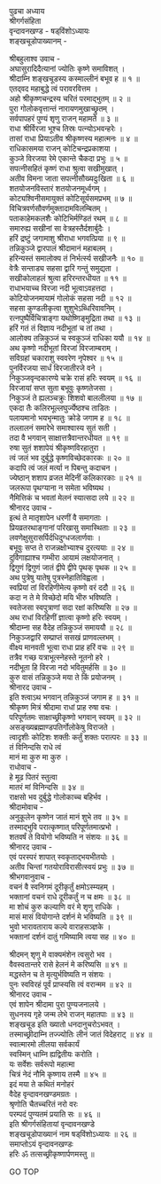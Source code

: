 पुढचा अध्याय  
श्रीगर्गसंहिता  
वृन्दावनखण्ड - षड्‌विंशोऽध्यायः  
शङ्खचूडोपाख्यानम् -  
  
श्रीबहुलाश्व उवाच -  
अघासुरादिदैत्यानां ज्योतिः कृष्णे समाविशत् ।  
श्रीदाम्नि शङ्खचूडस्य कस्माल्लीनं बभूव ह ॥ १ ॥  
एतद्‌वद महाबुद्धे त्वं परावरवित्तम ।  
अहो श्रीकृष्णचन्द्रस्य चरितं परमाद्‌भुतम् ॥ २ ॥  
पुरा गोलोकवृत्तान्तं नारायणमुखाच्छ्रुतम् ।  
सर्वपापहरं पुण्यं शृणु राजन् महामते ॥ ३ ॥  
राधा श्रीर्विरजा भूश्च तिस्रः पत्न्योऽभवन्हरेः ।  
तासां राधा प्रियाऽतीव श्रीकृष्णस्य महात्मनः ॥ ४ ॥  
राधिकासमया राजन् कोटिचन्द्रप्रकाशया ।  
कुञ्जे विरजया रेमे एकान्ते चैकदा प्रभुः ॥ ५ ॥  
सपत्नीसहितं कृष्णं राधा श्रुत्वा सखीमुखात् ।  
अतीव विमना जाता सपत्नीसौख्यदुःखिता ॥ ६ ॥  
शतयोजनविस्तारं शतयोजनमूर्ध्वगम् ।  
कोट्यश्विनीसमायुक्तं कोटिसूर्यसमप्रभम् ॥ ७ ॥  
विचित्रवर्णसौवर्णमुक्तादामविलम्बितम् ।  
पताकाहेमकलशैः कोटिभिर्मण्डितं रथम् ॥ ८ ॥  
समारुह्य सखीनां सा वेत्रहस्तैर्दशार्बुदैः ।  
हरिं द्रष्टुं जगामाशु श्रीराधा भगवत्प्रिया ॥ ९ ॥  
तन्निकुञ्जे द्वारपालं श्रीदामानं महाबलम् ।  
हरिन्यस्तं समालोक्य तं निर्भर्त्स्य सखीजनैः ॥ १० ॥  
वेत्रैः सन्ताड्य सहसा द्वारि गन्तुं समुद्यता ।  
सखीकोलाहलं श्रुत्वा हरिरन्तरधीयत ॥ ११ ॥  
राधाभयाच्च विरजा नदी भूत्वाऽवहत्तदा ।  
कोटियोजनमायामं गोलोकं सहसा नदी ॥ १२ ॥  
सहसा कुण्डलीकृत्वा शुशुभेऽब्धिरिवावनिम् ।  
रत्नपुष्पैर्विचित्राङ्गा यथोष्णिङ्‌मुद्रिता तथा ॥ १३ ॥  
हरिं गतं तं विज्ञाय नदीभूतां च तां तथा ।  
आलोक्य तन्निकुञ्जं च स्वकुञ्जं राधिका ययौ ॥ १४ ॥  
अथ कृष्णो नदीभूतां विरजां विरजाम्बराम् ।  
सविग्रहां चकाराशु स्ववरेण नृपेश्वर ॥ १५ ॥  
पुनर्विरजया सार्धं विरजातीरजे वने ।  
निकुञ्जवृन्दकारण्ये चक्रे रासं हरिः स्वयम् ॥ १६ ॥  
विरजायां सप्त सुता बभूवुः कृष्णतेजसा ।  
निकुञ्जं ते ह्यलञ्चक्रुः शिशवो बाललीलया ॥ १७ ॥  
एकदा तैः कलिरभूल्लघुर्ज्येष्ठश्च ताडितः ।  
पलायमानो भयभृन्मातुः क्रोडे जगाम ह ॥ १८ ॥  
तल्लालनं समारेभे समाश्वास्य सुतं सती ।  
तदा वै भगवान् साक्षात्तत्रैवान्तरधीयत ॥ १९ ॥  
रुषा सुतं शशापेयं श्रीकृष्णविरहातुरा ।  
त्वं जलं भव दुर्बुद्धे कृष्णविच्छेदकारकः ॥ २० ॥  
कदापि त्वं जलं मर्त्या न पिबन्तु कदाचन ।  
ज्येष्ठान् शशाप व्रजत मेदिनीं कलिकारकाः ॥ २१ ॥  
जलरूपा पृथग्याना न समेता भविष्यथ ।  
नैमित्तिकं च भवतां मेलनं स्यात्सदा लये ॥ २२ ॥  
श्रीनारद उवाच -  
इत्थं ते मातृशापेन धरणीं वै समागताः ।  
प्रियव्रतरथाङ्गानां परिखासु समास्थिताः ॥ २३ ॥  
लवणेक्षुसुरासर्पिर्दधिदुग्धजलार्णवाः ।  
बभूवुः सप्त ते राजन्नक्षोभ्याश्च दुरत्ययाः ॥ २४ ॥  
दुर्विगाह्याश्च गम्भीरा आयामं लक्षयोजनात् ।  
द्विगुणं द्विगुणं जातं द्वीपे द्वीपे पृथक् पृथक ॥ २५ ॥  
अथ पुत्रेषु यातेषु पुत्रस्नेहातिविह्वला ।  
स्वप्रियां तां विरहिणीमेत्य कृष्णो वरं ददौ ॥ २६ ॥  
कदा न ते मे विच्छेदो मयि भीरु भविष्यति ।  
स्वतेजसा स्वपुत्राणां सदा रक्षां करिष्यसि ॥ २७ ॥  
अथ राधां विरहिणीं ज्ञात्वा कृष्णो हरिः स्वयम् ।  
श्रीदाम्ना सह वैदेह तन्निकुञ्जं समाययौ ॥ २८ ॥  
निकुञ्जद्वारि सम्प्राप्तं ससखं प्राणवल्लभम् ।  
वीक्ष्य मानवती भूत्वा राधा प्राह हरिं वचः ॥ २९ ॥  
तत्रैव गच्छ यत्राभूत्स्नेहस्ते नूतनो हरे ।  
नदीभूता हि विरजा नदो भवितुमर्हसि ॥ ३० ॥  
कुरु वासं तन्निकुञ्जे मया ते किं प्रयोजनम् ।  
श्रीनारद उवाच -  
इति श्त्वाऽथ भगवान् तन्निकुञ्जं जगाम ह ॥ ३१ ॥  
श्रीकृष्ण मित्रं श्रीदामा राधां प्राह रुषा वचः ।  
परिपूर्णतमः साक्षाच्छ्रीकृष्णो भगवान् स्वयम् ॥ ३२ ॥  
असङ्ख्यब्रह्माण्डपतिर्गोलोकेषु विराजते ।  
त्वादृशीः कोटिशः शक्तीः कर्तुं शक्तः परात्परः ॥ ३३ ॥  
तं विनिन्दसि राधे त्वं  
     मानं मा कुरु मा कुरु ।  
राधोवाच -  
हे मूढ पितरं स्तुत्वा  
     मातरं मां विनिन्दसि ॥ ३४ ॥  
राक्षसो भव दुर्बुद्धे गोलोकाच्च बहिर्भव ।  
श्रीदामोवाच -  
अनुकूलेन कृष्णेन जातं मानं शुभे तव ॥ ३५ ॥  
तस्माद्‌भुवि परात्कृष्णात् परिपूर्णतमात्प्रभो ।  
शतवर्षं ते वियोगो भविष्यति न संशयः ॥ ३६ ॥  
श्रीनारद उवाच -  
एवं परस्परं शापात् स्वकृताद्‌भयभीतयोः ।  
अतीव चिन्तां गतयोराविरासीत्स्वयं प्रभुः ॥ ३७ ॥  
श्रीभगवानुवाच -  
वचनं वै स्वनिगमं दूरीकृर्तुं क्षमोऽस्म्यहम् ।  
भक्तानां वचनं राधे दूरीकर्तुं न च क्षमः ॥ ३८ ॥  
मा शोचं कुरु कल्याणि वरं मे शृणु राधिके ।  
मासं मासं वियोगान्ते दर्शनं मे भविष्यति ॥ ३९ ॥  
भुवो भारावताराय कल्पे वाराहसञ्ज्ञके ।  
भक्तानां दर्शनं दातुं गमिष्यामि त्वया सह ॥ ४० ॥  
  
श्रीदमन् शृणु मे वाक्यमंशेन त्वसुरो भव ।  
वैवस्वतान्तरे रासे हेलनं मे करिष्यसि ॥ ४१ ॥  
मद्धस्तेन च ते मृत्युर्भविष्यति न संशयः ।  
पुनः स्वविरहं पूर्वं प्राप्स्यसि त्वं वरान्मम ॥ ४२ ॥  
श्रीनारद उवाच -  
एवं शापेन श्रीदामा पुरा पुण्यजनालये ।  
सुधनस्य गृहे जन्म लेभे राजन् महातपाः ॥ ४३ ॥  
शङ्खचूड इति ख्यातो धनदानुचरोऽभवत् ।  
तस्माच्छ्रीदाम्नि तज्ज्योतिः लीनं जातं विदेहराट् ॥ ४४ ॥  
स्वात्मारमो लीलया सर्वकार्यं  
     स्वस्मिन् धाम्नि ह्यद्वितीयः करोति ।  
यः सर्वेशः सर्वरूपो महात्मा  
     चित्रं नेदं नौमि कृष्णाय तस्मै ॥ ४५ ॥  
इदं मया ते कथितं मनोहरं  
     वैदेह वृन्दावनखण्डमग्रतः ।  
श्रृणोति चैतच्चरितं नरो वरः  
     परम्पदं पुण्यतमं प्रयाति सः ॥ ४६ ॥  
इति श्रीगर्गसंहितायां वृन्दावनखण्डे  
शङ्खचूडोपाख्यानं नाम षड्‌विंशोऽध्यायः ॥ २६ ॥  
समाप्तोऽयं वृन्दावनखण्डः  
हरिः ॐ तत्सच्छ्रीकृष्णार्पणमस्तु ॥  
  
GO TOP
